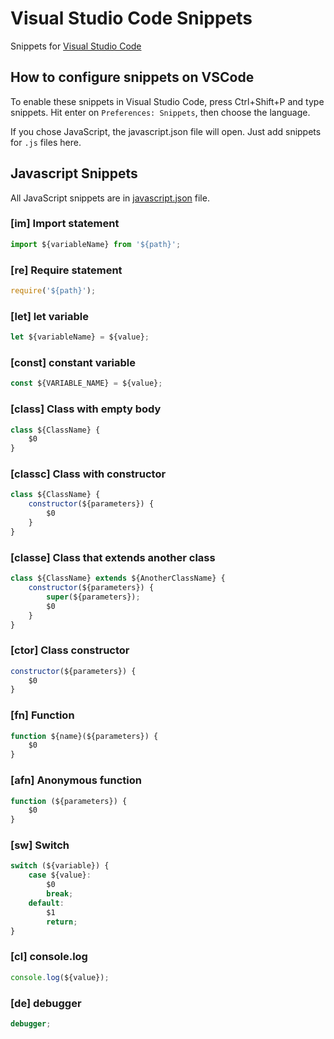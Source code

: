 # Visual Studio Code Snippets
Snippets for [Visual Studio Code](https://code.visualstudio.com/)

## How to configure snippets on VSCode

To enable these snippets in Visual Studio Code, press Ctrl+Shift+P and type snippets. 
Hit enter on ```Preferences: Snippets```, then choose the language.

If you chose JavaScript, the javascript.json file will open. Just add snippets for ```.js``` files here. 

## Javascript Snippets

All JavaScript snippets are in [javascript.json](https://github.com/danilojrr/VisualStudioCodeSnippets/blob/master/javascript.json) file.

### [im] Import statement

```javascript
import ${variableName} from '${path}';
```

### [re] Require statement

```javascript
require('${path}');
```

### [let] let variable

```javascript
let ${variableName} = ${value};
```

### [const] constant variable

```javascript
const ${VARIABLE_NAME} = ${value};
```

### [class] Class with empty body

```javascript
class ${ClassName} {
    $0
}
```

### [classc] Class with constructor

```javascript
class ${ClassName} {
    constructor(${parameters}) {
        $0
    }
}
```

### [classe] Class that extends another class 

```javascript
class ${ClassName} extends ${AnotherClassName} {
    constructor(${parameters}) {
        super(${parameters});
        $0
    }
}
```

### [ctor] Class constructor 

```javascript
constructor(${parameters}) {
    $0
}
```

### [fn] Function

```javascript
function ${name}(${parameters}) {
    $0
}
```

### [afn] Anonymous function

```javascript
function (${parameters}) {
    $0
}
```

### [sw] Switch

```javascript
switch (${variable}) {
    case ${value}:
        $0
        break;
    default:
        $1
        return;
}
```

### [cl] console.log

```javascript
console.log(${value});
```

### [de] debugger

```javascript
debugger;
```